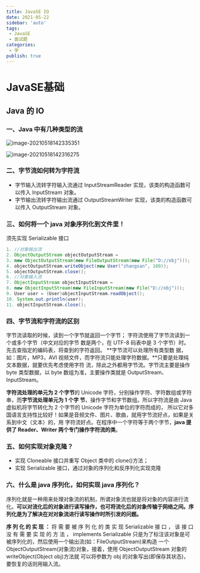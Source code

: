 ```yaml
---
title: JavaSE IO
date: 2021-05-22
sidebar: 'auto'
tags:
 - JavaSE
 - 面试题
categories: 
 - 学
publish: true
---
```


# JavaSE基础

## Java 的 IO

### 一、Java 中有几种类型的流

![image-20210518142335351](https://edu-exer.oss-cn-hangzhou.aliyuncs.com/2021/05/22/typora-user-images/image-20210518142335351.png)

![image-20210518142316275](https://edu-exer.oss-cn-hangzhou.aliyuncs.com/2021/05/22/typora-user-images/image-20210518142316275.png)

### 二、字节流如何转为字符流

- 字节输入流转字符输入流通过 InputStreamReader 实现，该类的构造函数可以传入 InputStream 对象。 
- 字节输出流转字符输出流通过 OutputStreamWriter 实现，该类的构造函数可以传入 OutputStream 对象。

### 三、如何将一个 java 对象序列化到文件里！

须先实现 Serializable 接口

```java
1. //对象输出流
2. ObjectOutputStream objectOutputStream = 
3. new ObjectOutputStream(new FileOutputStream(new File("D://obj")));
4. objectOutputStream.writeObject(new User("zhangsan", 100));
5. objectOutputStream.close();
6. //对象输入流
7. ObjectInputStream objectInputStream = 
8. new ObjectInputStream(new FileInputStream(new File("D://obj")));
9. User user = (User)objectInputStream.readObject();
10. System.out.println(user);
11. objectInputStream.close();
```

### 四、字节流和字符流的区别

字节流读取的时候，读到一个字节就返回一个字节； 字符流使用了字节流读到一个或多个字节（中文对应的字节 数是两个，在 UTF-8 码表中是 3 个字节）时。先去查指定的编码表，将查到的字符返回。 **字节流可以处理所有类型数 据，如：图片，MP3，AVI 视频文件，而字符流只能处理字符数据。**只要是处理纯文本数据，就要优先考虑使用字符 流，除此之外都用字节流。字节流主要是操作 byte 类型数据，以 byte 数组为准，主要操作类就是 OutputStream、 InputStream。

**字符流处理的单元为 2 个字节**的 Unicode 字符，分别操作字符、字符数组或字符串，而**字节流处理单元为 1 个字 节**，操作字节和字节数组。所以字符流是由 Java 虚拟机将字节转化为 2 个字节的 Unicode 字符为单位的字符而成的， 所以它对多国语言支持性比较好！如果是音频文件、图片、歌曲，就用字节流好点，如果是关系到中文（文本）的，用 字符流好点。在程序中一个字符等于两个字节，**java 提供了 Reader、Writer 两个专门操作字符流的类**。

### 五、如何实现对象克隆？

- 实现 Cloneable 接口并重写 Object 类中的 clone()方法；
- 实现 Serializable 接口，通过对象的序列化和反序列化实现克隆

### 六、什么是 java 序列化，如何实现 java 序列化？

序列化就是一种用来处理对象流的机制，所谓对象流也就是将对象的内容进行流化。**可以对流化后的对象进行读写操作，也可将流化后的对象传输于网络之间。序列化是为了解决在对对象流进行读写操作时所引发的问题。**

**序 列 化 的 实 现 ：** 将 需 要 被 序 列 化 的 类 实 现 Serializable 接 口 ， 该 接 口 没 有 需 要 实 现 的 方 法 ， implements Serializable 只是为了标注该对象是可被序列化的，然后使用一个输出流(如：FileOutputStream)来构造 一个 ObjectOutputStream(对象流)对象，接着，使用 ObjectOutputStream 对象的 writeObject(Object obj)方法就 可以将参数为 obj 的对象写出(即保存其状态)，要恢复的话则用输入流。
